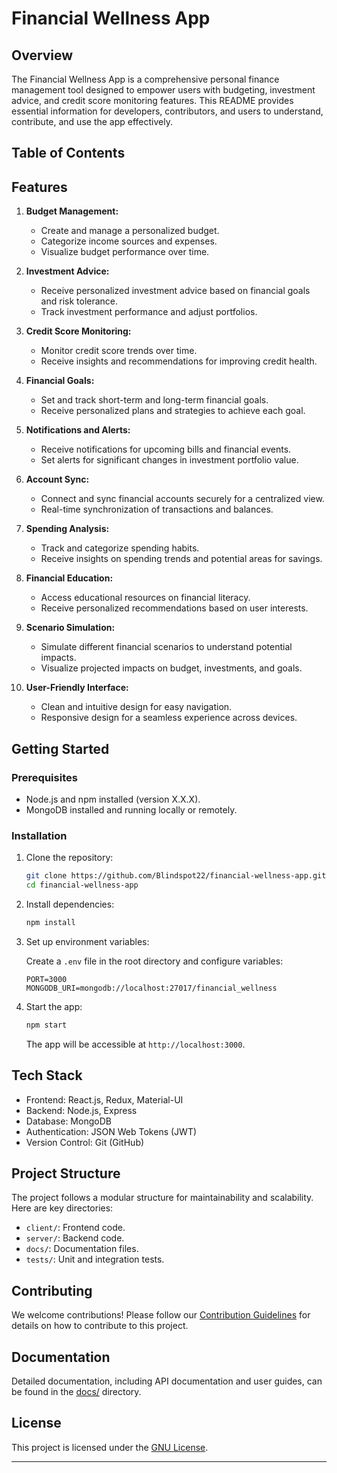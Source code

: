 # Financial Wellness App

## Overview

The Financial Wellness App is a comprehensive personal finance management tool designed to empower users with budgeting, investment advice, and credit score monitoring features. This README provides essential information for developers, contributors, and users to understand, contribute, and use the app effectively.

## Table of Contents

## Features

1. **Budget Management:**
   - Create and manage a personalized budget.
   - Categorize income sources and expenses.
   - Visualize budget performance over time.

2. **Investment Advice:**
   - Receive personalized investment advice based on financial goals and risk tolerance.
   - Track investment performance and adjust portfolios.

3. **Credit Score Monitoring:**
   - Monitor credit score trends over time.
   - Receive insights and recommendations for improving credit health.

4. **Financial Goals:**
   - Set and track short-term and long-term financial goals.
   - Receive personalized plans and strategies to achieve each goal.

5. **Notifications and Alerts:**
   - Receive notifications for upcoming bills and financial events.
   - Set alerts for significant changes in investment portfolio value.

6. **Account Sync:**
   - Connect and sync financial accounts securely for a centralized view.
   - Real-time synchronization of transactions and balances.

7. **Spending Analysis:**
   - Track and categorize spending habits.
   - Receive insights on spending trends and potential areas for savings.

8. **Financial Education:**
   - Access educational resources on financial literacy.
   - Receive personalized recommendations based on user interests.

9. **Scenario Simulation:**
   - Simulate different financial scenarios to understand potential impacts.
   - Visualize projected impacts on budget, investments, and goals.

10. **User-Friendly Interface:**
    - Clean and intuitive design for easy navigation.
    - Responsive design for a seamless experience across devices.

## Getting Started

### Prerequisites

- Node.js and npm installed (version X.X.X).
- MongoDB installed and running locally or remotely.

### Installation

1. Clone the repository:

   ```bash
   git clone https://github.com/Blindspot22/financial-wellness-app.git
   cd financial-wellness-app
   ```

2. Install dependencies:

   ```bash
   npm install
   ```

3. Set up environment variables:

   Create a `.env` file in the root directory and configure variables:

   ```env
   PORT=3000
   MONGODB_URI=mongodb://localhost:27017/financial_wellness
   ```

4. Start the app:

   ```bash
   npm start
   ```

   The app will be accessible at `http://localhost:3000`.

## Tech Stack

- Frontend: React.js, Redux, Material-UI
- Backend: Node.js, Express
- Database: MongoDB
- Authentication: JSON Web Tokens (JWT)
- Version Control: Git (GitHub)

## Project Structure

The project follows a modular structure for maintainability and scalability. Here are key directories:

- `client/`: Frontend code.
- `server/`: Backend code.
- `docs/`: Documentation files.
- `tests/`: Unit and integration tests.

## Contributing

We welcome contributions! Please follow our [Contribution Guidelines](CONTRIBUTING.md) for details on how to contribute to this project.

## Documentation

Detailed documentation, including API documentation and user guides, can be found in the [docs/](docs/) directory.

## License

This project is licensed under the [GNU License](LICENSE).

---
